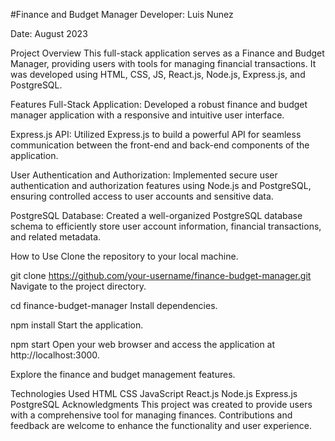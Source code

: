 #Finance and Budget Manager
Developer: Luis Nunez

Date: August 2023

Project Overview
This full-stack application serves as a Finance and Budget Manager, providing users with tools for managing financial transactions. It was developed using HTML, CSS, JS, React.js, Node.js, Express.js, and PostgreSQL.

Features
Full-Stack Application: Developed a robust finance and budget manager application with a responsive and intuitive user interface.

Express.js API: Utilized Express.js to build a powerful API for seamless communication between the front-end and back-end components of the application.

User Authentication and Authorization: Implemented secure user authentication and authorization features using Node.js and PostgreSQL, ensuring controlled access to user accounts and sensitive data.

PostgreSQL Database: Created a well-organized PostgreSQL database schema to efficiently store user account information, financial transactions, and related metadata.

How to Use
Clone the repository to your local machine.

git clone https://github.com/your-username/finance-budget-manager.git
Navigate to the project directory.

cd finance-budget-manager
Install dependencies.

npm install
Start the application.

npm start
Open your web browser and access the application at http://localhost:3000.

Explore the finance and budget management features.

Technologies Used
HTML
CSS
JavaScript
React.js
Node.js
Express.js
PostgreSQL
Acknowledgments
This project was created to provide users with a comprehensive tool for managing finances. Contributions and feedback are welcome to enhance the functionality and user experience.

